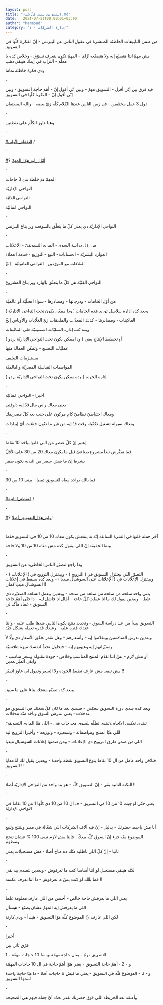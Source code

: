 ```yaml
---
layout: post
title: "التسويق ليس كلّ شيء.md"
date:   2024-07-21T00:00:01+03:00
author: "Mahmoud"
category: "5 - إدارة الشركات"
---
```

من ضمن التابوهات الخاطئة المنتشرة في عقول الناس عن
البيزنس - إنّ الفكرة كلّها في التسويق

مش مهمّ انتا هتصنّع إيه ولا هتصنّعه ازّاي - المهمّ تكون بتعرف
تسوّق - وخلاص كده يا معلّم - التراب في إيدك هيبقى دهب

ودي فكرة خاطئة تماما

\-

فيه فرق بين إنّي أقول - التسويق مهمّ - وبين إنّي أقول إنّ -
أهم حاجة التسويق - وبين إنّي أقول إنّ - الفكرة كلّها في التسويق

دول 3 جمل مختلفين - في زمن الناس
عندها الكلام كلّه زيّ بعضه - والله المستعان

\-

وهنا عاوز اتكلّم على نقطتين

\-

[<u>\#النقطة_الأولى</u>](https://www.facebook.com/hashtag/%D8%A7%D9%84%D9%86%D9%82%D8%B7%D8%A9_%D8%A7%D9%84%D8%A3%D9%88%D9%84%D9%89?__eep__=6&__cft__%5b0%5d=AZVNRw6j5vbXTjjV0AS_Y6hZvp6Dxha1S-LRXQJTOlOJGW2Caiburv8O5g2dP0GZkHJBUhuRrNlS4bpEqLD_HB6_QNrccUllYkExq3iN7mvQi_lG2mDN774XSW-95l1IeldCwVBQPSiYlq9pW9Ep7nGKqebukeWZ2pb2S9ChUxBY5TTtdI-haNa1WQn3ZTsMjkcNpQ9c33FDxz6oqRfr3FpY&__tn__=*NK-R)
/

\-

[<u>\#أمّال_إيه_هوّا_المهمّ</u>](https://www.facebook.com/hashtag/%D8%A3%D9%85%D9%91%D8%A7%D9%84_%D8%A5%D9%8A%D9%87_%D9%87%D9%88%D9%91%D8%A7_%D8%A7%D9%84%D9%85%D9%87%D9%85%D9%91?__eep__=6&__cft__%5b0%5d=AZVNRw6j5vbXTjjV0AS_Y6hZvp6Dxha1S-LRXQJTOlOJGW2Caiburv8O5g2dP0GZkHJBUhuRrNlS4bpEqLD_HB6_QNrccUllYkExq3iN7mvQi_lG2mDN774XSW-95l1IeldCwVBQPSiYlq9pW9Ep7nGKqebukeWZ2pb2S9ChUxBY5TTtdI-haNa1WQn3ZTsMjkcNpQ9c33FDxz6oqRfr3FpY&__tn__=*NK-R)
؟

\-

المهمّ هو خلطة بين 3 حاجات

النواحي الإداريّة

النواحي الفنّيّة

النواحي الماليّة

\-

النواحي الإداريّة دي يعني كلّ ما يتعلّق بالسوفت وير بتاع
البيزنس

\-

من أوّل دراسة السوق - المزيج التسويقيّ - الإعلانات

الموارد البشريّة - الحسابات - البيع - التوزيع - خدمة
العملاء

العلاقات مع المورّدين - النواحي القانونيّة - إلخّ

\-

النواحي الفنّيّة هي كلّ ما يتعلّق بالهارد وير بتاع
المشروع

\-

من أوّل الخامات - ودرجاتها - ومصادرها - سواءا محلّيّة أو
عالميّة

وبعد كده إدارة سلاسل توريد هذه الخامات ( ودا ممكن يكون
تحت النواحي الإداريّة )

الماكينات - ومصادرها - كذلك المعدّات والملحقات زيّ
الغلّايات والأوناش إلخّ

وبعد كده إدارة العمليّات التصنيعيّة على الماكينات

أو تخطيط الإنتاج يعني ( ودا ممكن يكون تحت النواحي
الإداريّة بردو )

عمليّات التصنيع - وتمكّن العمالة منها

مستلزمات التغليف

المواصفات القياسيّة المصريّة والعالميّة

إدارة الجودة ( وده ممكن يكون تحت النواحي الإداريّة
بردو )

\-

أخيرا - النواحي الماليّة

يعني معاك راس مال قدّ إيه دلوقتي

ومعاك احتياطيّ نظاميّ كام مركون على جنب بعد كلّ
مصاريفك

ومعاك سيولة تشغيل تكفّيك وقت قدّ إيه من غير ما تكون حصّلت
أيّ إيرادات

\-

إعتبر إنّ كلّ عنصر من اللي فاتوا بياخد 10 نقاط

فما تفكّرش تبدأ مشروع صناعيّ قبل ما يكون معاك 20 من 30 على
الأقلّ

بشرط إنّ ما فيش عنصر من التلاتة يكون صفر

\-

فما بالك بواحد معاه التسويق فقط - يعني 10 من 30

\-

[<u>\#النقطة_الثانية</u>](https://www.facebook.com/hashtag/%D8%A7%D9%84%D9%86%D9%82%D8%B7%D8%A9_%D8%A7%D9%84%D8%AB%D8%A7%D9%86%D9%8A%D8%A9?__eep__=6&__cft__%5b0%5d=AZVNRw6j5vbXTjjV0AS_Y6hZvp6Dxha1S-LRXQJTOlOJGW2Caiburv8O5g2dP0GZkHJBUhuRrNlS4bpEqLD_HB6_QNrccUllYkExq3iN7mvQi_lG2mDN774XSW-95l1IeldCwVBQPSiYlq9pW9Ep7nGKqebukeWZ2pb2S9ChUxBY5TTtdI-haNa1WQn3ZTsMjkcNpQ9c33FDxz6oqRfr3FpY&__tn__=*NK-R)
/

\-

[<u>\#وإيه_هوّا_التسويق_أصلا</u>](https://www.facebook.com/hashtag/%D9%88%D8%A5%D9%8A%D9%87_%D9%87%D9%88%D9%91%D8%A7_%D8%A7%D9%84%D8%AA%D8%B3%D9%88%D9%8A%D9%82_%D8%A3%D8%B5%D9%84%D8%A7?__eep__=6&__cft__%5b0%5d=AZVNRw6j5vbXTjjV0AS_Y6hZvp6Dxha1S-LRXQJTOlOJGW2Caiburv8O5g2dP0GZkHJBUhuRrNlS4bpEqLD_HB6_QNrccUllYkExq3iN7mvQi_lG2mDN774XSW-95l1IeldCwVBQPSiYlq9pW9Ep7nGKqebukeWZ2pb2S9ChUxBY5TTtdI-haNa1WQn3ZTsMjkcNpQ9c33FDxz6oqRfr3FpY&__tn__=*NK-R)
؟!

\-

آخر جملة قلتها في الفقرة السابقة إنّه ما ينفعش يكون معاك
10 من 10 في التسويق فقط

بينما الحقيقة إنّ اللي بيقول كده مش معاه 10 من 10 ولا
حاجة

\-

ودا راجع لتصوّر الناس الخاطيء عن التسويق

التصوّر اللي بيختزل التسويق في ( الترويج ) - وبيختزل
الترويج في ( الإعلانات ) - وبيختزل الإعلانات في ( الإعلانات على السوشيال
ميديا ) - وبعد كده يسقط في إعلانات السوشيال ميديا كمان !!

يعني واخد سلخة من سلخة من سلخة من سلخة - وبعدين بيعمل
السلخة الصغيّرة دي غلط - وبعدين يقول لك ما انا عملت كلّ حاجة - أمّال أنا
فاشل ليه - دا حتّى أهمّ حاجة التسويق - عماد مأكّد لي

\-

التسويق بيبدأ من عند دراسة السوق - وتحديد منتج يكون
الناس عندها طلب عليه - وانتا عندك قدرة عليه - وعندك قدرة تعمله بشكل
جيّد

وبعدين تدرس المنافسين وبيقدّموا إيه - وأسعارهم - وهل تقدر
تحقّق الأسعار دي ولّا لأ

ومميّزاتهم إيه وعيوبهم إيه - فتحاول تحطّ لنفسك ميزة
تنافسيّة

أو مش لازم - بسّ انتا تقدّم المنتج المناسب وخلاص - جودة
مقبولة وسعر مناسب - وابقى اتميّز بعدين

مش تبقى مش عارف تظبط الجودة ولا السعر وتقول لي عاوز
اتميّز !!

\-

وبعد كده تصنّع منتجك بناءا على ما سبق

\-

وبعد كده تبتدي دورة التسويق تتعكس - فتبتدي بعد ما كان كلّ
شغلك في التسويق هو مدخلات - يعني بتدرس السوق وتاخد منّه مدخلات

تبتدي تعكس الاتّجاه وتبتدي تطلّع للسوق مخرجات بقى - اللي
هيّا المزيج التسويقيّ

اللي هيّا المنتج ومواصفاته - وتسعيره - وتوزيعه - وأخيرا
الترويج ليه

اللي من ضمن طرق الترويج دي الإعلانات - ومن ضمنها إعلانات
السوشيال ميديا

\-

فتلاقي واحد عامل من ال 10 نقاط بتوع التسويق نقطة واحدة -
وبعدين يقول لك أنا معايا التسويق !!

\-

النكتة التانية بقى - إنّ التسويق كلّه - هو بند واحد من
النواحي الإداريّة أصلا !!

\-

يعني حتّى لو جبت 10 من 10 في التسويق - ف ال 10 من 10 دي
كلّها 1 من 10 نقاط في النواحي الإداريّة

\-

أنا مش باحبط حضرتك - بدليل - إنّ فيه آلاف الشركات اللي
شغّالة في مصر وبتنتج وتبيع

الموضوع منّه جزء إنّ السوق كلّه بيعكّ - فانتا مش لازم تبقى
100 % عشان تنجح وسطهم

ثانيا - إنّ كلّ اللي باطلبه منّك ده متاح أصلا - مش مستحيلات
يعني

\-

لكنّه هيبقى مستحيل لو انتا أساسا كنت ما تعرفوش - وبعدين
تتصدم بيه بقى

فما بالك لو كنت بسّ ما تعرفوش - دا انتا تعرف عكسه
!!

\-

يعني اللي ما يعرفش حاجة خالص - أحسن من اللي عارف معلومة
غلط

اللي ما يعرفش إيه المهمّ عشان يصنّع - هيسأل

لكن اللي عارف إنّ الموضوع كلّه هوّا التسويق - هيبدأ - ودي
كارثة

\-

أخيرا

فرّق تاني بين

1 - التسويق مهمّ - يعني حاجة مهمّة وسط 10 حاجات
مهمّة

و - 2 - أهمّ حاجة التسويق - يعني هوّا أهمّ حاجة في ال 10
حاجات المهمّة

و - 3 - الموضوع كلّه في التسويق - يعني ما فيش 9 حاجات
أصلا - دا هيّا حاجة واحدة اسمها التسويق

\-

وأعتقد بعد الخريطة اللي فوق حضرتك تقدر تحدّد أيّ جملة فيهم
هي الصحيحة
